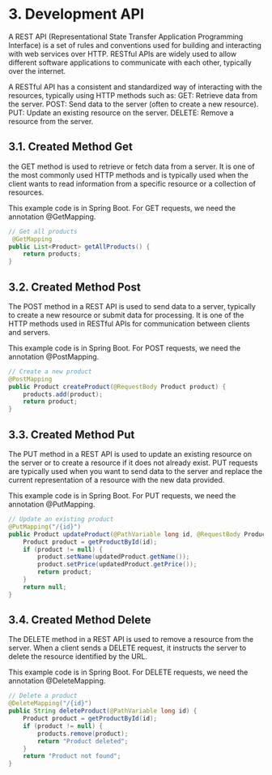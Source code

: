 # 3. Development API
A REST API (Representational State Transfer Application Programming Interface) is a set of rules and conventions used for building and interacting with web services over HTTP. RESTful APIs are widely used to allow different software applications to communicate with each other, typically over the internet.

A RESTful API has a consistent and standardized way of interacting with the resources, typically using HTTP methods such as:
GET: Retrieve data from the server.
POST: Send data to the server (often to create a new resource).
PUT: Update an existing resource on the server.
DELETE: Remove a resource from the server.

## 3.1. Created Method Get
the GET method is used to retrieve or fetch data from a server. It is one of the most commonly used HTTP methods and is typically used when the client wants to read information from a specific resource or a collection of resources.

This example code is in Spring Boot. For GET requests, we need the annotation @GetMapping.
```java
// Get all products
 @GetMapping
public List<Product> getAllProducts() {
    return products;
}
```
## 3.2. Created Method Post
The POST method in a REST API is used to send data to a server, typically to create a new resource or submit data for processing. It is one of the HTTP methods used in RESTful APIs for communication between clients and servers.

This example code is in Spring Boot. For POST requests, we need the annotation @PostMapping.
```java
// Create a new product
@PostMapping
public Product createProduct(@RequestBody Product product) {
    products.add(product);
    return product;
}
```
## 3.3. Created Method Put
The PUT method in a REST API is used to update an existing resource on the server or to create a resource if it does not already exist. PUT requests are typically used when you want to send data to the server and replace the current representation of a resource with the new data provided.

This example code is in Spring Boot. For PUT requests, we need the annotation @PutMapping.
```Java
// Update an existing product
@PutMapping("/{id}")
public Product updateProduct(@PathVariable long id, @RequestBody Product updatedProduct) {
    Product product = getProductById(id);
    if (product != null) {
        product.setName(updatedProduct.getName());
        product.setPrice(updatedProduct.getPrice());
        return product;
    }
    return null;
}
```
## 3.4. Created Method Delete
The DELETE method in a REST API is used to remove a resource from the server. When a client sends a DELETE request, it instructs the server to delete the resource identified by the URL.

This example code is in Spring Boot. For DELETE requests, we need the annotation @DeleteMapping.
```java
// Delete a product
@DeleteMapping("/{id}")
public String deleteProduct(@PathVariable long id) {
    Product product = getProductById(id);
    if (product != null) {
        products.remove(product);
        return "Product deleted";
    }
    return "Product not found";
}
```

